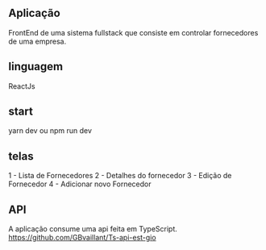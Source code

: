 ## Aplicação
FrontEnd de uma sistema fullstack que consiste em controlar fornecedores de uma empresa.

## linguagem
ReactJs 

## start
yarn dev
ou 
npm run dev

## telas
1 - Lista de Fornecedores
2 - Detalhes do fornecedor
3 - Edição de Fornecedor
4 - Adicionar novo Fornecedor

## API 
A aplicação consume uma api feita em TypeScript.
https://github.com/GBvaillant/Ts-api-est-gio

